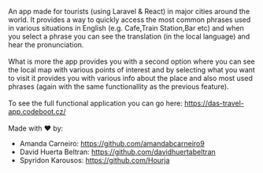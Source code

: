An app made for tourists (using Laravel & React) in major cities around the world. It provides a way to quickly access the most common phrases used in various situations in English (e.g. Cafe,Train Station,Bar etc) and when you select a phrase you can see the translation (in the local language) and hear the pronunciation.
<br>
<br>
What is more the app provides you with a second option where you can see the local map with various points of interest and by selecting what you want to visit it provides you with various info about the place and also most used phrases (again with the same functionallity as the previous feature).
<br>
<br>
To see the full functional application you can go here: https://das-travel-app.codeboot.cz/
<br>
<br>
Made with :heart: by:
- Amanda Carneiro: https://github.com/amandabcarneiro9
- David Huerta Beltran: https://github.com/davidhuertabeltran
- Spyridon Karousos: https://github.com/Hourja


